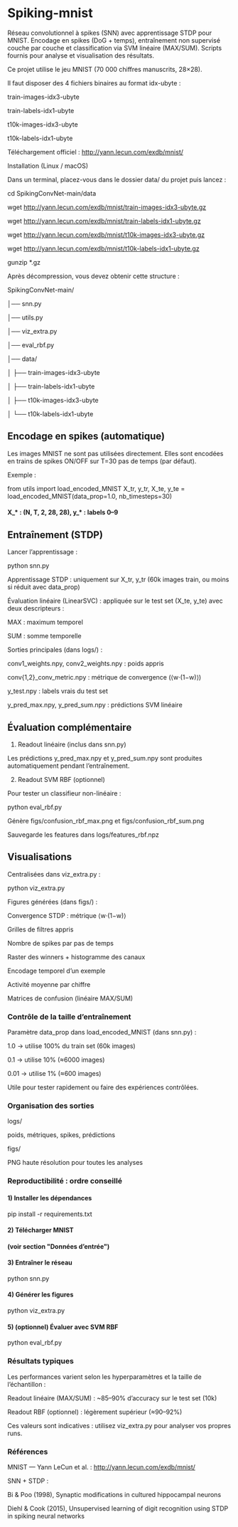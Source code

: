 # Spiking-mnist
Réseau convolutionnel à spikes (SNN) avec apprentissage STDP pour MNIST. Encodage en spikes (DoG + temps), entraînement non supervisé couche par couche et classification via SVM linéaire (MAX/SUM). Scripts fournis pour analyse et visualisation des résultats.

Ce projet utilise le jeu MNIST (70 000 chiffres manuscrits, 28×28).

Il faut disposer des 4 fichiers binaires au format idx-ubyte :

train-images-idx3-ubyte

train-labels-idx1-ubyte

t10k-images-idx3-ubyte

t10k-labels-idx1-ubyte

 Téléchargement officiel : http://yann.lecun.com/exdb/mnist/

Installation (Linux / macOS)

Dans un terminal, placez-vous dans le dossier data/ du projet puis lancez :

cd SpikingConvNet-main/data

wget http://yann.lecun.com/exdb/mnist/train-images-idx3-ubyte.gz

wget http://yann.lecun.com/exdb/mnist/train-labels-idx1-ubyte.gz

wget http://yann.lecun.com/exdb/mnist/t10k-images-idx3-ubyte.gz

wget http://yann.lecun.com/exdb/mnist/t10k-labels-idx1-ubyte.gz

gunzip *.gz


Après décompression, vous devez obtenir cette structure :

SpikingConvNet-main/

│── snn.py

│── utils.py

│── viz_extra.py

│── eval_rbf.py

│── data/

│   ├── train-images-idx3-ubyte

│   ├── train-labels-idx1-ubyte

│   ├── t10k-images-idx3-ubyte

│   └── t10k-labels-idx1-ubyte


## Encodage en spikes (automatique)

Les images MNIST ne sont pas utilisées directement.
Elles sont encodées en trains de spikes ON/OFF sur T=30 pas de temps (par défaut).

Exemple :

from utils import load_encoded_MNIST
X_tr, y_tr, X_te, y_te = load_encoded_MNIST(data_prop=1.0, nb_timesteps=30)
#### X_* : (N, T, 2, 28, 28), y_* : labels 0–9

##  Entraînement (STDP)

Lancer l’apprentissage :

python snn.py


Apprentissage STDP : uniquement sur X_tr, y_tr (60k images train, ou moins si réduit avec data_prop)

Évaluation linéaire (LinearSVC) : appliquée sur le test set (X_te, y_te) avec deux descripteurs :

MAX : maximum temporel

SUM : somme temporelle

Sorties principales (dans logs/) :

conv1_weights.npy, conv2_weights.npy : poids appris

conv{1,2}_conv_metric.npy : métrique de convergence (⟨w·(1−w)⟩)

y_test.npy : labels vrais du test set

y_pred_max.npy, y_pred_sum.npy : prédictions SVM linéaire

## Évaluation complémentaire
1) Readout linéaire (inclus dans snn.py)

Les prédictions y_pred_max.npy et y_pred_sum.npy sont produites automatiquement pendant l’entraînement.

2) Readout SVM RBF (optionnel)

Pour tester un classifieur non-linéaire :

python eval_rbf.py


Génère figs/confusion_rbf_max.png et figs/confusion_rbf_sum.png

Sauvegarde les features dans logs/features_rbf.npz

## Visualisations

Centralisées dans viz_extra.py :

python viz_extra.py


Figures générées (dans figs/) :

Convergence STDP : métrique ⟨w·(1−w)⟩

Grilles de filtres appris

Nombre de spikes par pas de temps

Raster des winners + histogramme des canaux

Encodage temporel d’un exemple

Activité moyenne par chiffre

Matrices de confusion (linéaire MAX/SUM)

### Contrôle de la taille d’entraînement

Paramètre data_prop dans load_encoded_MNIST (dans snn.py) :

1.0 → utilise 100% du train set (60k images)

0.1 → utilise 10% (≈6000 images)

0.01 → utilise 1% (≈600 images)

Utile pour tester rapidement ou faire des expériences contrôlées.

### Organisation des sorties

logs/

poids, métriques, spikes, prédictions

figs/

PNG haute résolution pour toutes les analyses

### Reproductibilité : ordre conseillé
#### 1) Installer les dépendances
pip install -r requirements.txt

#### 2) Télécharger MNIST
#### (voir section "Données d’entrée")

#### 3) Entraîner le réseau
python snn.py

#### 4) Générer les figures
python viz_extra.py

#### 5) (optionnel) Évaluer avec SVM RBF
python eval_rbf.py

### Résultats typiques

Les performances varient selon les hyperparamètres et la taille de l’échantillon :

Readout linéaire (MAX/SUM) : ~85–90% d’accuracy sur le test set (10k)

Readout RBF (optionnel) : légèrement supérieur (≈90–92%)

Ces valeurs sont indicatives : utilisez viz_extra.py pour analyser vos propres runs.

### Références

MNIST — Yann LeCun et al. : http://yann.lecun.com/exdb/mnist/

SNN + STDP :

Bi & Poo (1998), Synaptic modifications in cultured hippocampal neurons

Diehl & Cook (2015), Unsupervised learning of digit recognition using STDP in spiking neural networks



